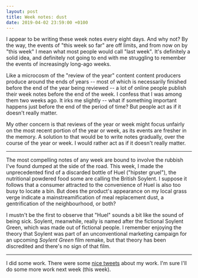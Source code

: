 ```yaml
---
layout: post
title: Week notes: dust
date: 2019-04-02 23:59:00 +0100
---
```


I appear to be writing these week notes every eight days. And why not? By the way, the events of "this week so far" are off limits, and from now on by "this week" I mean what most people would call "last week". It's definitely a solid idea, and definitely not going to end with me struggling to remember the events of increasingly long-ago weeks.

Like a microcosm of the "review of the year" content content producers produce around the ends of years -- most of which is necessarily finished before the end of the year being reviewed -- a lot of online people publish their week notes before the end of the week. I confess that I was among them two weeks ago. It irks me slightly -- what if something important happens just before the end of the period of time? But people act as if it doesn't really matter.

My other concern is that reviews of the year or week might focus unfairly on the most recent portion of the year or week, as its events are fresher in the memory. A solution to that would be to write notes gradually, over the course of the year or week. I would rather act as if it doesn't really matter.

---
 
The most compelling notes of any week are bound to involve the rubbish I've found dumped at the side of the road. This week, I made the unprecedented find of a discarded bottle of Huel ("hipster gruel"), the nutritional powdered food some are calling the British Soylent. I suppose it follows that a consumer attracted to the convenience of Huel is also too busy to locate a bin. But does the product's appearance on my local grass verge indicate a mainstreamification of meal replacement dust, a gentrification of the neighbourhood, or both?

I mustn't be the first to observe that "Huel" sounds a bit like the sound of being sick. Soylent, meanwhile, really is named after the fictional Soylent Green, which was made out of fictional people. I remember enjoying the theory that Soylent was part of an unconventional marketing campaign for an upcoming <cite>Soylent Green</cite> film remake, but that theory has been discredited and there's no sign of that film.

---

I did some work. There were some [nice tweets](https://twitter.com/4cryingoutloud/status/1110475717123428352) about my work. I'm sure I'll do some more work next week (this week).
